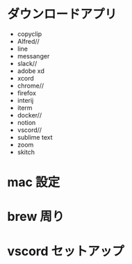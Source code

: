 # ダウンロードアプリ

- copyclip
- Alfred//
- line
- messanger
- slack//
- adobe xd
- xcord
- chrome//
- firefox
- interij
- iterm
- docker//
- notion
- vscord//
- sublime text
- zoom
- skitch

# mac 設定

# brew 周り

# vscord セットアップ
